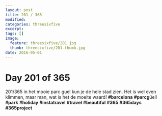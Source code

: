 ```yaml
---
layout: post
title: 201 / 365
modified:
categories: threesixfive
excerpt:
tags: []
image:
  feature: threesixfive/201.jpg
  thumb: threesixfive/201-thumb.jpg
date: 2016-05-01
---
```


# Day 201 of 365

201/365 in het mooie parc guel kun je de hele stad zien. Het is wel even klimmen, maar man, wat is het de moeite waard! **\#barcelona** **\#parcg**üell **\#park** **\#holiday** **\#instatravel** **\#travel** **\#beautiful** **\#365** **\#365days** **\#365project**
